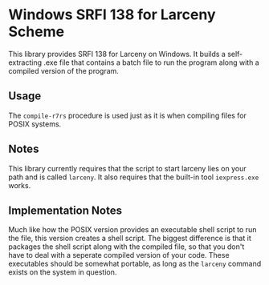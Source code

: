# Windows SRFI 138 for Larceny Scheme
This library provides SRFI 138 for Larceny on Windows. 
It builds a self-extracting .exe file that contains a batch file to 
run the program along with a compiled version of the program.

## Usage
The `compile-r7rs` procedure is used just as it is when compiling 
files for POSIX systems.

## Notes
This library currently requires that the script to start larceny 
lies on your path and is called `larceny`.
It also requires that the built-in tool `iexpress.exe` works. 

## Implementation Notes
Much like how the POSIX version provides an executable shell script
to run the file, this version creates a shell script. The biggest 
difference is that it packages the shell script along with the
compiled file, so that you don't have to deal with a seperate 
compiled version of your code. These executables should be somewhat
portable, as long as the `larceny` command exists on the system in question.
